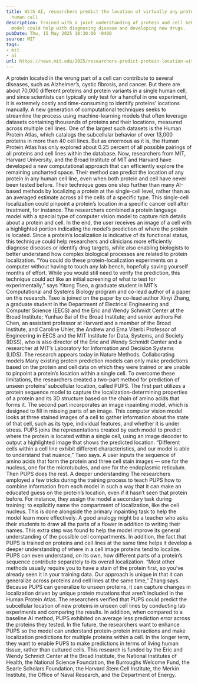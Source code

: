 ```yaml
---
title: With AI, researchers predict the location of virtually any protein within a
  human cell
description: Trained with a joint understanding of protein and cell behavior, the
  model could help with diagnosing disease and developing new drugs.
pubDate: Thu, 15 May 2025 10:30:00 -0400
source: MIT
tags:
- mit
- ai
url: https://news.mit.edu/2025/researchers-predict-protein-location-within-human-cell-using-ai-0515
---
```


A protein located in the wrong part of a cell can contribute to several diseases, such as Alzheimer’s, cystic fibrosis, and cancer. But there are about 70,000 different proteins and protein variants in a single human cell, and since scientists can typically only test for a handful in one experiment, it is extremely costly and time-consuming to identify proteins’ locations manually.
A new generation of computational techniques seeks to streamline the process using machine-learning models that often leverage datasets containing thousands of proteins and their locations, measured across multiple cell lines. One of the largest such datasets is the Human Protein Atlas, which catalogs the subcellular behavior of over 13,000 proteins in more than 40 cell lines. But as enormous as it is, the Human Protein Atlas has only explored about 0.25 percent of all possible pairings of all proteins and cell lines within the database.
Now, researchers from MIT, Harvard University, and the Broad Institute of MIT and Harvard have developed a new computational approach that can efficiently explore the remaining uncharted space. Their method can predict the location of any protein in any human cell line, even when both protein and cell have never been tested before.
Their technique goes one step further than many AI-based methods by localizing a protein at the single-cell level, rather than as an averaged estimate across all the cells of a specific type. This single-cell localization could pinpoint a protein’s location in a specific cancer cell after treatment, for instance.
The researchers combined a protein language model with a special type of computer vision model to capture rich details about a protein and cell. In the end, the user receives an image of a cell with a highlighted portion indicating the model’s prediction of where the protein is located. Since a protein’s localization is indicative of its functional status, this technique could help researchers and clinicians more efficiently diagnose diseases or identify drug targets, while also enabling biologists to better understand how complex biological processes are related to protein localization.
“You could do these protein-localization experiments on a computer without having to touch any lab bench, hopefully saving yourself months of effort. While you would still need to verify the prediction, this technique could act like an initial screening of what to test for experimentally,” says Yitong Tseo, a graduate student in MIT’s Computational and Systems Biology program and co-lead author of a paper on this research.
Tseo is joined on the paper by co-lead author Xinyi Zhang, a graduate student in the Department of Electrical Engineering and Computer Science (EECS) and the Eric and Wendy Schmidt Center at the Broad Institute; Yunhao Bai of the Broad Institute; and senior authors Fei Chen, an assistant professor at Harvard and a member of the Broad Institute, and Caroline Uhler, the Andrew and Erna Viterbi Professor of Engineering in EECS and the MIT Institute for Data, Systems, and Society (IDSS), who is also director of the Eric and Wendy Schmidt Center and a researcher at MIT’s Laboratory for Information and Decision Systems (LIDS). The research appears today in Nature Methods.
Collaborating models
Many existing protein prediction models can only make predictions based on the protein and cell data on which they were trained or are unable to pinpoint a protein’s location within a single cell.
To overcome these limitations, the researchers created a two-part method for prediction of unseen proteins’ subcellular location, called PUPS.
The first part utilizes a protein sequence model to capture the localization-determining properties of a protein and its 3D structure based on the chain of amino acids that forms it.
The second part incorporates an image inpainting model, which is designed to fill in missing parts of an image. This computer vision model looks at three stained images of a cell to gather information about the state of that cell, such as its type, individual features, and whether it is under stress.
PUPS joins the representations created by each model to predict where the protein is located within a single cell, using an image decoder to output a highlighted image that shows the predicted location.
“Different cells within a cell line exhibit different characteristics, and our model is able to understand that nuance,” Tseo says.
A user inputs the sequence of amino acids that form the protein and three cell stain images — one for the nucleus, one for the microtubules, and one for the endoplasmic reticulum. Then PUPS does the rest.
A deeper understanding
The researchers employed a few tricks during the training process to teach PUPS how to combine information from each model in such a way that it can make an educated guess on the protein’s location, even if it hasn’t seen that protein before.
For instance, they assign the model a secondary task during training: to explicitly name the compartment of localization, like the cell nucleus. This is done alongside the primary inpainting task to help the model learn more effectively.
A good analogy might be a teacher who asks their students to draw all the parts of a flower in addition to writing their names. This extra step was found to help the model improve its general understanding of the possible cell compartments.
In addition, the fact that PUPS is trained on proteins and cell lines at the same time helps it develop a deeper understanding of where in a cell image proteins tend to localize.
PUPS can even understand, on its own, how different parts of a protein’s sequence contribute separately to its overall localization.
“Most other methods usually require you to have a stain of the protein first, so you’ve already seen it in your training data. Our approach is unique in that it can generalize across proteins and cell lines at the same time,” Zhang says.
Because PUPS can generalize to unseen proteins, it can capture changes in localization driven by unique protein mutations that aren’t included in the Human Protein Atlas.
The researchers verified that PUPS could predict the subcellular location of new proteins in unseen cell lines by conducting lab experiments and comparing the results. In addition, when compared to a baseline AI method, PUPS exhibited on average less prediction error across the proteins they tested.
In the future, the researchers want to enhance PUPS so the model can understand protein-protein interactions and make localization predictions for multiple proteins within a cell. In the longer term, they want to enable PUPS to make predictions in terms of living human tissue, rather than cultured cells.
This research is funded by the Eric and Wendy Schmidt Center at the Broad Institute, the National Institutes of Health, the National Science Foundation, the Burroughs Welcome Fund, the Searle Scholars Foundation, the Harvard Stem Cell Institute, the Merkin Institute, the Office of Naval Research, and the Department of Energy.